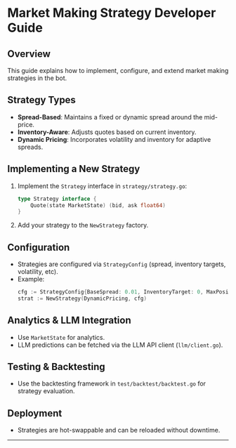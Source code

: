 # Market Making Strategy Developer Guide

## Overview
This guide explains how to implement, configure, and extend market making strategies in the bot.

## Strategy Types
- **Spread-Based**: Maintains a fixed or dynamic spread around the mid-price.
- **Inventory-Aware**: Adjusts quotes based on current inventory.
- **Dynamic Pricing**: Incorporates volatility and inventory for adaptive spreads.

## Implementing a New Strategy
1. Implement the `Strategy` interface in `strategy/strategy.go`:
   ```go
   type Strategy interface {
       Quote(state MarketState) (bid, ask float64)
   }
   ```
2. Add your strategy to the `NewStrategy` factory.

## Configuration
- Strategies are configured via `StrategyConfig` (spread, inventory targets, volatility, etc).
- Example:
   ```go
   cfg := StrategyConfig{BaseSpread: 0.01, InventoryTarget: 0, MaxPosition: 100, Volatility: 0.05}
   strat := NewStrategy(DynamicPricing, cfg)
   ```

## Analytics & LLM Integration
- Use `MarketState` for analytics.
- LLM predictions can be fetched via the LLM API client (`llm/client.go`).

## Testing & Backtesting
- Use the backtesting framework in `test/backtest/backtest.go` for strategy evaluation.

## Deployment
- Strategies are hot-swappable and can be reloaded without downtime.

---

